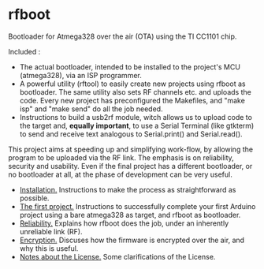 # rfboot

Bootloader for Atmega328 over the air (OTA) using the TI CC1101 chip.

Included :

- The actual bootloader, intended to be installed to the project's MCU (atmega328), via an
ISP programmer.
- A powerful utility (rftool) to easily create new projects using rfboot as bootloader.
The same utility also sets RF channels etc. and uploads the code. Every new project has
preconfigured the Makefiles, and "make isp" and "make send" do all the job  needed.
- Instructions to build a usb2rf module, witch allows us to upload code to the target and,
**equally important**, to use a Serial Terminal (like gtkterm) to send and receive text
analogous to Serial.print()  and Serial.read().

This project aims at speeding up and simplifying work-flow, by allowing the program to be
uploaded via the RF link. The emphasis is on reliability, security and usability. Even
if the final project has a different bootloader, or no bootloader at all, at the phase of
development can be very useful.

- [Installation.](help/Installation.md) Instructions to make the process as straightforward as possible.
- [The first project.](help/The-First-Project.md) Instructions to successfully complete your first Arduino project using a bare atmega328 as target, and rfboot as bootloader.
- [Reliability.](help/Reliability.md) Explains how rfboot does the job, under an inherently unreliable link (RF).
- [Encryption.](help/Encryption.md) Discuses how the firmware is encrypted over the air, and why this is useful.
- [Notes about the License.](help/Notes-about-the-License.md) Some clarifications of the License.
